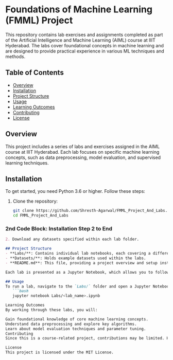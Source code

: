 # Foundations of Machine Learning (FMML) Project

This repository contains lab exercises and assignments completed as part of the Artificial Intelligence and Machine Learning (AIML) course at IIIT Hyderabad. The labs cover foundational concepts in machine learning and are designed to provide practical experience in various ML techniques and methods.

## Table of Contents
- [Overview](#overview)
- [Installation](#installation)
- [Project Structure](#project-structure)
- [Usage](#usage)
- [Learning Outcomes](#learning-outcomes)
- [Contributing](#contributing)
- [License](#license)

## Overview
This project includes a series of labs and exercises assigned in the AIML course at IIIT Hyderabad. Each lab focuses on specific machine learning concepts, such as data preprocessing, model evaluation, and supervised learning techniques.

## Installation
To get started, you need Python 3.6 or higher. Follow these steps:

1. Clone the repository:
   ```bash
   git clone https://github.com/Shresth-Agarwal/FMML_Project_And_Labs.git
   cd FMML_Project_And_Labs
### **2nd Code Block: Installation Step 2 to End**
```markdown
2. Download any datasets specified within each lab folder.

## Project Structure
- **Labs/**: Contains individual lab notebooks, each covering a different aspect of machine learning.
- **Datasets/**: Holds example datasets used within the labs.
- **README.md**: This file, providing a project overview and setup instructions.

Each lab is presented as a Jupyter Notebook, which allows you to follow along, run the code, and gain hands-on experience.

## Usage
To run a lab, navigate to the `Labs/` folder and open a Jupyter Notebook:
   ```bash
   jupyter notebook Labs/<lab_name>.ipynb

Learning Outcomes
By working through these labs, you will:

Gain foundational knowledge of core machine learning concepts.
Understand data preprocessing and explore key algorithms.
Learn about model evaluation techniques and parameter tuning.
Contributing
Since this is a course-related project, contributions may be limited. However, feel free to explore and learn from the code, and reach out if you have any questions!

License
This project is licensed under the MIT License.
